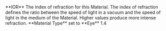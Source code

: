 <tr>
<td>**IOR**</td>
<td>The index of refraction for this Material. The index of refraction defines the ratio between the speed of light in a vacuum and the speed of light in the medium of the Material. Higher values produce more intense refraction.</td>
<td>**Material Type** set to **Eye**</td>
<td>1.4</td>
</tr>
